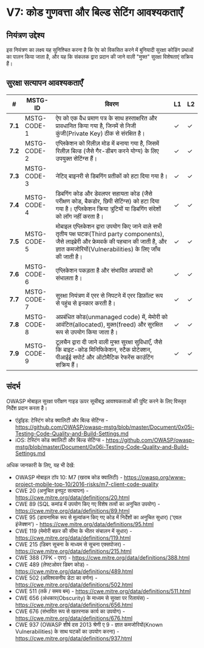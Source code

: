 # V7: कोड गुणवत्ता और बिल्ड सेटिंग आवश्यकताएँ

## नियंत्रण उद्देश्य

इस नियंत्रण का लक्ष्य यह सुनिश्चित करना है कि ऐप को विकसित करने में बुनियादी सुरक्षा कोडिंग प्रथाओं का पालन किया जाता है, और यह कि संकलक द्वारा प्रदान की जाने वाली "मुफ्त" सुरक्षा विशेषताएं सक्रिय हैं।

## सुरक्षा सत्यापन आवश्यकताएँ

| # | MSTG-ID | विवरण | L1 | L2 |
| -- | ---------- | ---------------------- | - | - |
| **7.1** | MSTG-CODE-1 | ऐप को एक वैध प्रमाण पत्र के साथ हस्ताक्षरित और प्रावधानित किया गया है, जिनमें से निजी कुंजी(Private Key) ठीक से संरक्षित है। | ✓ | ✓ |
| **7.2** | MSTG-CODE-2 | एप्लिकेशन को रिलीज़ मोड में बनाया गया है, जिसमें रिलीज़ बिल्ड (जैसे गैर-डीबग करने योग्य) के लिए उपयुक्त सेटिंग्स हैं। | ✓ | ✓ |
| **7.3** | MSTG-CODE-3 | नेटिव् बाइनरी से डिबगिंग प्रतीकों को हटा दिया गया है। | ✓ | ✓ |
| **7.4** | MSTG-CODE-4 | डिबगिंग कोड और डेवलपर सहायता कोड (जैसे परीक्षण कोड, बैकडोर, छिपी सेटिंग्स) को हटा दिया गया है। एप्लिकेशन क्रिया त्रुटियों या डिबगिंग संदेशों को लॉग नहीं करता है। | ✓ | ✓ |
| **7.5** | MSTG-CODE-5 | मोबाइल एप्लिकेशन द्वारा उपयोग किए जाने वाले सभी तृतीय पक्ष घटक(Third party components), जैसे लाइब्रेरी और फ्रेमवर्क की पहचान की जाती है, और ज्ञात कमजोरियों(Vulnerabilities) के लिए जाँच की जाती है। | ✓ | ✓ |
| **7.6** | MSTG-CODE-6 | एप्लिकेशन पकड़ता है और संभावित अपवादों को संभालता है।| ✓ | ✓ |
| **7.7** | MSTG-CODE-7 | सुरक्षा नियंत्रण में एरर से निपटने में एरर डिफ़ॉल्ट रूप से पहुंच से इनकार करती है। | ✓ | ✓ |
| **7.8** | MSTG-CODE-8 | अप्रबंधित कोड(unmanaged code) में, मेमोरी को आवंटित(allocated), मुक्त(freed) और सुरक्षित रूप से उपयोग किया जाता है।  | ✓ | ✓ |
| **7.9** | MSTG-CODE-9 | टूलचैन द्वारा दी जाने वाली मुफ्त सुरक्षा सुविधाएँ, जैसे कि बाइट-कोड मिनिफिकेशन, स्टैक प्रोटेक्शन, पीआईई सपोर्ट और ऑटोमैटिक रेफरेंस काउंटिंग सक्रिय हैं। | ✓ | ✓ |

## संदर्भ

OWASP मोबाइल सुरक्षा परीक्षण गाइड ऊपर सूचीबद्ध आवश्यकताओं की पुष्टि करने के लिए विस्तृत निर्देश प्रदान करता है।

- एंड्रॉइड: टेस्टिंग कोड क्वालिटी और बिल्ड सेटिंग्स - <https://github.com/OWASP/owasp-mstg/blob/master/Document/0x05i-Testing-Code-Quality-and-Build-Settings.md>
- iOS: टेस्टिंग कोड क्वालिटी और बिल्ड सेटिंग्स - <https://github.com/OWASP/owasp-mstg/blob/master/Document/0x06i-Testing-Code-Quality-and-Build-Settings.md>

अधिक जानकारी के लिए, यह भी देखें:

- OWASP मोबाइल टॉप 10: M7 (खराब कोड क्वालिटी) - <https://owasp.org/www-project-mobile-top-10/2016-risks/m7-client-code-quality>
- CWE 20 (अनुचित इनपुट सत्यापन) - <https://cwe.mitre.org/data/definitions/20.html>
- CWE 89 (SQL कमांड में उपयोग किए गए विशेष तत्वों का अनुचित उपयोग) - <https://cwe.mitre.org/data/definitions/89.html>
- CWE 95 (डायनामिक रूप से मूल्यांकन किए गए कोड में निर्देशों का अनुचित सुधार) ('एवल इंजेक्शन') - <https://cwe.mitre.org/data/definitions/95.html>
- CWE 119 (मेमोरी बफ़र की सीमा के भीतर संचालन में सुधार) - <https://cwe.mitre.org/data/definitions/119.html>
- CWE 215 (डिबग सूचना के माध्यम से सूचना एक्सपोजर) - <https://cwe.mitre.org/data/definitions/215.html>
- CWE 388 (7PK - एरर) - <https://cwe.mitre.org/data/definitions/388.html>
- CWE 489 (लेफ्टओवर डिबग कोड) - <https://cwe.mitre.org/data/definitions/489.html>
- CWE 502 (अविश्वसनीय डेटा का वर्णन) - <https://cwe.mitre.org/data/definitions/502.html>
- CWE 511 (तर्क / समय बम) - <https://cwe.mitre.org/data/definitions/511.html>
- CWE 656 (अंधकार(Obscurity) के माध्यम से सुरक्षा पर रिलायंस) - <https://cwe.mitre.org/data/definitions/656.html>
- CWE 676 (संभावित रूप से खतरनाक कार्य का उपयोग)  - <https://cwe.mitre.org/data/definitions/676.html>
- CWE 937 (OWASP शीर्ष दस 2013 श्रेणी ए 9 - ज्ञात कमजोरियों(Known Vulnerabilities) के साथ घटकों का उपयोग करना) - <https://cwe.mitre.org/data/definitions/937.html>
